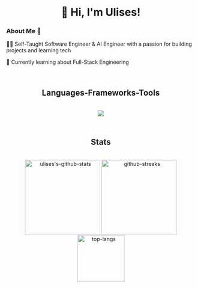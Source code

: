 <h1 align="center">👋 Hi, I'm Ulises!</h1> 

<h3>About Me 🚀</h3>
<p>👨‍💻 Self-Taught Software Engineer & AI Engineer with a passion for building projects and learning tech</p>
<p>📖 Currently learning about Full-Stack Engineering</p> <br/>

<h2 align="center">Languages-Frameworks-Tools</h2>
<br/>
<div align="center">
  <img 
    src="https://skillicons.dev/icons?i=python,pytorch,java,git,github,vscode,linux,html,css,javascript,typescript,react,nodejs,c,vim,bash&perline=8"
  />
  <br />
</div>

<br />

#

<h2 align="center">Stats</h2>
<br>
<div align="center">
  <img 
    height=200
    align="center"
    src="https://github-readme-stats.vercel.app/api?username=ulises-gomez-dev&show_icons=true&theme=github_dark&rank_icon=github" 
    alt="ulises's-github-stats"  
  />
  <img
    height=200
    align="center"
    src="https://streak-stats.demolab.com?user=ulises-gomez-dev&theme=github-dark-blue"
    alt="github-streaks"
  />
  <br />
  <img
    height=125
    align="center"
    src="https://github-readme-stats.vercel.app/api/top-langs/?username=ulises-gomez-dev&layout=compact&theme=github_dark"
    alt="top-langs"
  />
</div>
<br/>

<!--
![Ulises's GitHub stats](https://github-readme-stats.vercel.app/api?username=ulises-gomez-dev&show_icons=true&theme=github_dark)
[![Top Langs](https://github-readme-stats.vercel.app/api/top-langs/?username=ulises-gomez-dev&layout=compact&theme=github_dark)](https://github.com/anuraghazra/github-readme-stats)
[![GitHub Streak](https://streak-stats.demolab.com?user=ulises-gomez-dev&theme=github-dark-blue)](https://git.io/streak-stats)
-->
